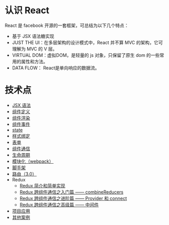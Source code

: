 # 认识 React
React 是 facebook 开源的一套框架，可总结为以下几个特点：
- 基于 JSX 语法糖实现
- JUST THE UI：在多层架构的设计模式中，React 并不算 MVC 的架构，它可理解为 MVC 的 V 层。
- VIRTUAL DOM：虚拟DOM，是轻量的 js 对象，只保留了原生 dom 的一些常用的属性和方法。
- DATA FLOW： React是单向响应的数据流。

# 技术点
- [JSX 语法](https://github.com/wscats/react-tutorial/tree/master/react/jsx)
- [组件定义](https://github.com/wscats/react-tutorial/tree/master/react/component/src/define)
- [组件渲染](https://github.com/wscats/react-tutorial/tree/master/react/component/src/render)
- [组件事件](https://github.com/wscats/react-tutorial/tree/master/react/component/src/event)
- [state](https://github.com/wscats/react-tutorial/tree/master/react/component/src/state)
- [样式绑定](https://github.com/wscats/react-tutorial/tree/master/react/component/src/style)
- [表单](https://github.com/wscats/react-tutorial/tree/master/react/component/src/form)
- [组件通信](https://github.com/wscats/react-tutorial/tree/master/react/component/src/communication)
- [生命周期](https://github.com/wscats/react-tutorial/tree/master/react/component/src/lifecycle)
- [模块化（webpack）](https://github.com/wscats/react-tutorial/tree/master/react/webpack)
- [脚手架](https://github.com/wscats/react-tutorial/tree/master/react/create-react-app)
- [路由（3.0）](https://github.com/wscats/react-tutorial/tree/master/react/router)
- Redux
    - [Redux 简介和简单实现](https://github.com/wscats/react-tutorial/tree/master/react/redux)
    - [Redux 跨组件通信之入门篇 —— combineReducers](https://github.com/wscats/react-tutorial/tree/master/react/redux/combineReducers)
    - [Redux 跨组件通信之进阶篇 —— Provider 和 connect](https://github.com/wscats/react-tutorial/tree/master/react/redux/connetProvider)
    - [Redux 跨组件通信之高级篇 —— 中间件](https://github.com/wscats/react-tutorial/tree/master/react/redux/middleware)
- [项目应用](https://wscats.github.io/react-tutorial/react/reactERP/index.html#/login)
- [其他案例](https://github.com/Wscats/react-tutorial/blob/master/CASE.md)